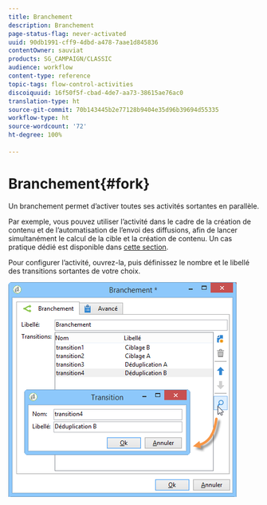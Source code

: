```yaml
---
title: Branchement
description: Branchement
page-status-flag: never-activated
uuid: 90db1991-cff9-4dbd-a478-7aae1d845836
contentOwner: sauviat
products: SG_CAMPAIGN/CLASSIC
audience: workflow
content-type: reference
topic-tags: flow-control-activities
discoiquuid: 16f50f5f-cbad-4de7-aa73-38615ae76ac0
translation-type: ht
source-git-commit: 70b143445b2e77128b9404e35d96b39694d55335
workflow-type: ht
source-wordcount: '72'
ht-degree: 100%

---
```



# Branchement{#fork}

Un branchement permet d’activer toutes ses activités sortantes en parallèle.

Par exemple, vous pouvez utiliser l’activité dans le cadre de la création de contenu et de l’automatisation de l’envoi des diffusions, afin de lancer simultanément le calcul de la cible et la création de contenu. Un cas pratique dédié est disponible dans [cette section](../../delivery/using/automating-via-workflows.md#creating-the-delivery-and-its-content).

Pour configurer l’activité, ouvrez-la, puis définissez le nombre et le libellé des transitions sortantes de votre choix.

![](assets/s_user_segmentation_fork.png)
